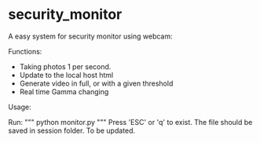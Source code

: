 # security_monitor

A easy system for security monitor using webcam:

Functions:

- Taking photos 1 per second.
- Update to the local host html
- Generate video in full, or with a given threshold
- Real time Gamma changing

Usage:

Run:
"""
  python monitor.py
"""
Press 'ESC' or 'q' to exist. The file should be saved in session folder.
To be updated.
